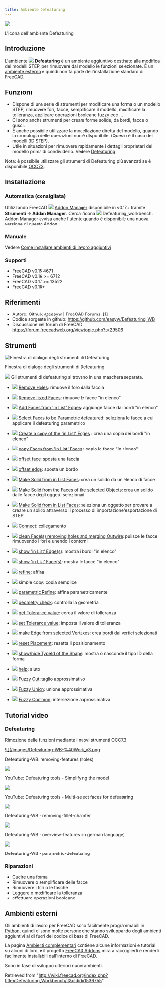 ```yaml
---
title: Ambiente Defeaturing
---
```


![](/images/Defeaturing_workbench_icon.svg)

L'icona dell'ambiente Defeaturing

## Introduzione

L'ambiente ![](/images/Defeaturing_workbench_icon.svg) **Defeaturing** è un ambiente aggiuntivo destinato alla modifica dei modelli STEP, per rimuovere dal modello le funzioni selezionate. È un [ambiente esterno](/External_Workbenches/it "External Workbenches/it") e quindi non fa parte dell'installazione standard di FreeCAD.

## Funzioni

- Dispone di una serie di strumenti per modificare una forma o un modello STEP, rimuovere fori, facce, semplificare il modello, modificare la tolleranza, applicare operazioni booleane fuzzy ecc ...
- Ci sono anche strumenti per creare forme solide, da bordi, facce o gusci.
- È anche possibile utilizzare la modellazione diretta del modello, quando la cronologia delle operazioni non è disponibile. (Questo è il caso dei modelli 3D STEP).
- Utile in situazioni per rimuovere rapidamente i dettagli proprietari del modello prima di condividerlo. Vedere [Defeaturing](/Defeaturing/it "Defeaturing/it")

Nota: è possibile utilizzare gli strumenti di Defeaturing più avanzati se è disponibile [OCC7.3](/OpenCASCADE/it "OpenCASCADE/it").

## Installazione

### Automatica (consigliata)

Utilizzando FreeCAD ![](/images/AddonManager.svg) [Addon Manager](/Std_AddonMgr/it "Std AddonMgr/it") disponibile in v0.17+ tramite **Strumenti → Addon Manager**. Cerca l'icona ![](/images/Defeaturing_workbench_icon.svg) Defeaturing_workbench. Addon Manager avvisa anche l'utente quando è disponibile una nuova versione di questo Addon.

### Manuale

Vedere [Come installare ambienti di lavoro aggiuntivi](/How_to_install_additional_workbenches/it "How to install additional workbenches/it")

### Supporti

- FreeCAD v0.15 4671
- FreeCAD v0.16 >= 6712
- FreeCAD v0.17 >= 13522
- FreeCAD v0.18+

## Riferimenti

- Autore: Github: [@easyw](https://github.com/easyw) | FreeCAD Forums: [[1]](https://forum.freecadweb.org/viewtopic.php?f=9&t=29506)
- Codice sorgente in github: <https://github.com/easyw/Defeaturing_WB>
- Discussione nel forum di FreeCAD <https://forum.freecadweb.org/viewtopic.php?t=29506>

## Strumenti

![Finestra di dialogo degli strumenti di Defeaturing](/images/Defeaturing_WB.png)

Finestra di dialogo degli strumenti di Defeaturing

![](/images/Defeaturing_Tools.svg) Gli strumenti di defeaturing si trovano in una maschera separata.

- ![](/images/DefeatWB_Tools_rmv_hole.png) [Remove Holes](/index.php?title=DefeatWB_Tools_rmv_hole&action=edit&redlink=1 "DefeatWB Tools rmv hole (page does not exist)"): rimuove il foro dalla faccia
- ![](/images/DefeatWB_Tools_rmv_listed_Faces.png) [Remove listed Faces](/index.php?title=DefeatWB_Tools_rmv_listed_Faces&action=edit&redlink=1 "DefeatWB Tools rmv listed Faces (page does not exist)"): rimuove le facce "in elenco"
- ![](/images/DefeatWB_Tools_add_Faces_listed_Edges.png) [Add Faces from 'in List' Edges](/index.php?title=DefeatWB_Tools_add_Faces_listed_Edges&action=edit&redlink=1 "DefeatWB Tools add Faces listed Edges (page does not exist)"): aggiunge facce dai bordi "in elenco"
- ![](/images/DefeatWB_Tools_select_Faces_Param_Defeat.png) [Select Faces to be Parametric defeatured](/index.php?title=DefeatWB_Tools_select_Faces_Param_Defeat&action=edit&redlink=1 "DefeatWB Tools select Faces Param Defeat (page does not exist)"): seleziona le facce a cui applicare il defeaturing parametrico
- ![](/images/DefeatWB_Tools_create_copy_listed_edges.png) [Create a copy of the 'in List' Edges](/index.php?title=DefeatWB_Tools_create_copy_listed_edges&action=edit&redlink=1 "DefeatWB Tools create copy listed edges (page does not exist)") : crea una copia dei bordi "in elenco"

- ![](/images/DefeatWB_Tools_copy_Faces_listed_faces.png) [copy Faces from 'in List' Faces](/index.php?title=DefeatWB_Tools_copy_Faces_listed_faces&action=edit&redlink=1 "DefeatWB Tools copy Faces listed faces (page does not exist)") : copia le facce "in elenco"
- ![](/images/DefeatWB_Tools_offset_face.png) [offset face](/index.php?title=DefeatWB_Tools_offset_face&action=edit&redlink=1 "DefeatWB Tools offset face (page does not exist)"): sposta una faccia
- ![](/images/DefeatWB_Tools_offset_edge.png) [offset edge](/index.php?title=DefeatWB_Tools_offset_edge&action=edit&redlink=1 "DefeatWB Tools offset edge (page does not exist)"): sposta un bordo

- ![](/images/DefeatWB_Tools_make_solid_listed_faces.png) [Make Solid from in List Faces](/index.php?title=DefeatWB_Tools_make_solid_listed_faces&action=edit&redlink=1 "DefeatWB Tools make solid listed faces (page does not exist)"): crea un solido da un elenco di facce
- ![](/images/DefeatWB_Tools_make_solid_faces_selected_objects.png) [Make Solid from the Faces of the selected Objects](/index.php?title=DefeatWB_Tools_make_solid_faces_selected_objects&action=edit&redlink=1 "DefeatWB Tools make solid faces selected objects (page does not exist)"): crea un solido dalle facce degli oggetti selezionati
- ![](/images/DefeatWB_Tools_select_one_object_2_make_solid_step_proc.png) [Make Solid from in List Faces](/index.php?title=DefeatWB_Tools_select_one_object_2_make_solid_step_proc&action=edit&redlink=1 "DefeatWB Tools select one object 2 make solid step proc (page does not exist)"): seleziona un oggetto per provare a creare un solido attraverso il processo di importazione/esportazione di STEP
- ![](/images/DefeatWB_Tools_Connect.png) [Connect](/index.php?title=DefeatWB_Tools_Connect&action=edit&redlink=1 "DefeatWB Tools Connect (page does not exist)"): collegamento
- ![](/images/DefeatWB_Tools_clean_face_rmv_holes.png) [clean Face(s) removing holes and merging Outwire](/index.php?title=DefeatWB_Tools_clean_face_rmv_holes&action=edit&redlink=1 "DefeatWB Tools clean face rmv holes (page does not exist)"): pulisce le facce rimuovendo i fori e unendo i contorni

- ![](/images/DefeatWB_Tools_show_listed_edges.png) [show 'in List‘ Edge(s)](/index.php?title=DefeatWB_Tools_show_listed_edges&action=edit&redlink=1 "DefeatWB Tools show listed edges (page does not exist)"): mostra i bordi "in elenco"
- ![](/images/DefeatWB_Tools_show_listed_faces.png) [show 'in List‘ Face(s)](/index.php?title=DefeatWB_Tools_show_listed_faces&action=edit&redlink=1 "DefeatWB Tools show listed faces (page does not exist)"): mostra le facce "in elenco"
- ![](/images/DefeatWB_Tools_refine.png) [refine](/index.php?title=DefeatWB_Tools_refine&action=edit&redlink=1 "DefeatWB Tools refine (page does not exist)"): affina
- ![](/images/DefeatWB_Tools_simple_copy.png) [simple copy](/index.php?title=DefeatWB_Tools_simple_copy&action=edit&redlink=1 "DefeatWB Tools simple copy (page does not exist)"): copia semplice
- ![](/images/DefeatWB_Tools_parametric_refine.png) [parametric Refine](/index.php?title=DefeatWB_Tools_parametric_refine&action=edit&redlink=1 "DefeatWB Tools parametric refine (page does not exist)"): affina parametricamente

- ![](/images/DefeatWB_Tools_geometry_check.png) [geometry check](/index.php?title=DefeatWB_Tools_geometry_check&action=edit&redlink=1 "DefeatWB Tools geometry check (page does not exist)"): controlla la geometria
- ![](/images/DefeatWB_Tools_get_Tolerance_value.png) [get Tolerance value](/index.php?title=DefeatWB_Tools_get_Tolerance_value&action=edit&redlink=1 "DefeatWB Tools get Tolerance value (page does not exist)"): cerca il valore di tolleranza
- ![](/images/DefeatWB_Tools_set_Tolerance_value.png) [set Tolerance value](/index.php?title=DefeatWB_Tools_set_Tolerance_value&action=edit&redlink=1 "DefeatWB Tools set Tolerance value (page does not exist)"): imposta il valore di tolleranza

- ![](/images/DefeatWB_Tools_make_edges_selected_vertexes.png) [make Edge from selected Vertexes](/index.php?title=DefeatWB_Tools_make_edges_selected_vertexes&action=edit&redlink=1 "DefeatWB Tools make edges selected vertexes (page does not exist)"): crea bordi dai vertici selezionati
- ![](/images/DefeatWB_Tools_reset_placement.png) [reset Placement](/index.php?title=DefeatWB_Tools_reset_placement&action=edit&redlink=1 "DefeatWB Tools reset placement (page does not exist)"): resetta il posizionamento
- ![](/images/DefeatWB_Tools_show_hide_typeId_shape.png) [show/hide TypeId of the Shape](/index.php?title=DefeatWB_Tools_show_hide_typeId_shape&action=edit&redlink=1 "DefeatWB Tools show hide typeId shape (page does not exist)"): mostra o nasconde il tipo ID della forma
- ![](/images/DefeatWB_Tools_help.png) [help](/index.php?title=DefeatWB_Tools_help&action=edit&redlink=1 "DefeatWB Tools help (page does not exist)"): aiuto

- ![](/images/DefeatWB_Tools_Fuzzy_Cut.png) [Fuzzy Cut](/index.php?title=DefeatWB_Tools_Fuzzy_Cut&action=edit&redlink=1 "DefeatWB Tools Fuzzy Cut (page does not exist)"): taglio approssimativo
- ![](/images/DefeatWB_Tools_Fuzzy_Union.png) [Fuzzy Union](/index.php?title=DefeatWB_Tools_Fuzzy_Union&action=edit&redlink=1 "DefeatWB Tools Fuzzy Union (page does not exist)"): unione approssimativa
- ![](/images/DefeatWB_Tools_Fuzzy_Common.png) [Fuzzy Common](/index.php?title=DefeatWB_Tools_Fuzzy_Common&action=edit&redlink=1 "DefeatWB Tools Fuzzy Common (page does not exist)"): intersezione approssimativa

## Tutorial video

### Defeaturing

Rimozione delle funzioni mediante i nuovi strumenti OCC7.3

[![](/images/Defeaturing-WB-%40Work_v3.png](https://raw.githubusercontent.com/easyw/FreeCAD-tutorials/master/testing-files/removing-holes.mp4)

Defeaturing-WB: removing-features (holes)

[![](/images/Defeaturing-WB-%40Work_v1.png)](https://youtu.be/yrTtWFakAyE)

YouTube: Defeaturing tools - Simplifying the model

[![](/images/Defeaturing-WB-%40Work_v2.png)](https://youtu.be/vgQwGI6Fk6Q)

YouTube: Defeaturing tools - Multi-select faces for defeaturing

[![](/images/Defeaturing-WB-%40Work_v4.png)](https://raw.githubusercontent.com/easyw/FreeCAD-tutorials/master/testing-files/removing-fillet-chamfer.mp4)

Defeaturing-WB - removing-fillet-chamfer

[![](/images/Defeaturing-WB-%40Work_v5.png)](https://peertube.mastodon.host/videos/watch/c6bc5abd-2eb7-48c7-af67-c4d8e6783872)

Defeaturing-WB - overview-features (in german language)

[![](/images//Defeaturing-WB-%40Work_v6.png)](https://raw.githubusercontent.com/easyw/FreeCAD-tutorials/master/testing-files/parametric-defeaturing.mp4)

Defeaturing-WB - parametric-defeaturing

### Riparazioni

- Cucire una forma
- Rimuovere o semplificare delle facce
- Rimuovere i fori o le tasche
- Leggere o modificare la tolleranza
- effettuare operazioni booleane

## Ambienti esterni

Gli ambienti di lavoro per FreeCAD sono facilmente programmabili in [Python](/Python/it "Python/it"), quindi ci sono molte persone che stanno sviluppando degli ambienti aggiuntivi al di fuori del codice di base di FreeCAD.

La pagina [Ambienti complementari](/External_workbenches/it "External workbenches/it") contiene alcune informazioni e tutorial su alcuni di loro, e il progetto [FreeCAD Addons](https://github.com/FreeCAD/FreeCAD-addons) mira a raccoglierli e renderli facilmente installabili dall'interno di FreeCAD.

Sono in fase di sviluppo ulteriori nuovi ambienti.

Retrieved from "<http://wiki.freecad.org/index.php?title=Defeaturing_Workbench/it&oldid=1536755>"

